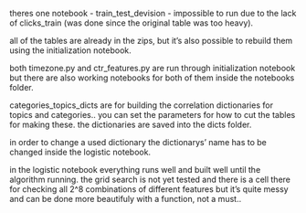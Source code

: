 theres one notebook - train_test_devision - impossible to run due to the lack of clicks_train (was done since the original table was too heavy).

all of the tables are already in the zips, but it’s also possible to rebuild them using the initialization notebook.

both timezone.py and ctr_features.py are run through initialization notebook but there are also working notebooks for both of them inside the notebooks folder.

categories_topics_dicts are for building the correlation dictionaries for topics and categories.. you can set the parameters for how to cut the tables for making these.
the dictionaries are saved into the dicts folder.

in order to change a used dictionary the dictionarys’ name has to be changed inside the logistic notebook.

in the logistic notebook everything runs well and built well until the algorithm running.
the grid search is not yet tested and there is a cell there for checking all 2^8 combinations of different features but it’s quite messy and can be done more beautifuly with a function, not a must..

